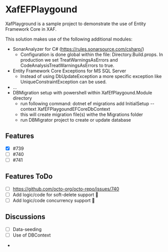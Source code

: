 # XafEFPlaygound

XafPlayground is a sample project to demonstrate the use of Entity Framework Core in XAF.

This solution makes use of the following additional modules:
- SonarAnalyzer for C# (https://rules.sonarsource.com/csharp/)
  - Configuration is done global within the file: Directory.Build.props. In production we set TreatWarningsAsErrors and CodeAnalysisTreatWarningsAsErrors to true.
- Entity Framework Core Exceptions for MS SQL Server
  - Instead of using DbUpdateException a more specific exception like UniqueConstraintException can be used.
- ...
- DBMigration setup with powershell within XafEfPlaygound.Module directory
  - run following command: dotnet ef migrations add InitialSetup --context XafEFPlaygoundEFCoreDbContext
  - this will create migration file(s) withe the Migrations folder
  - run DBMigrator project to create or update database

## Features

- [x] #739
- [ ] #740
- [ ] #741

## Features ToDo

- [ ] https://github.com/octo-org/octo-repo/issues/740
- [ ] Add logic/code for soft-delete support :tada:
- [ ] Add logic/code concurrency support :tada:

## Discussions

- [ ] Data-seeding
- [ ] Use of DBContext
- 
